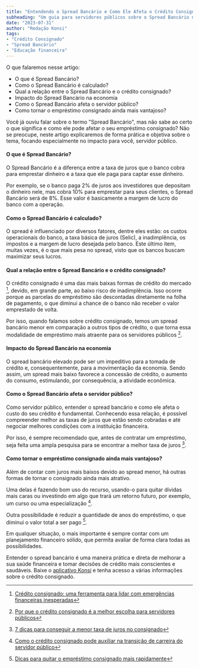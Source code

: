 ```yaml
---
title: "Entendendo o Spread Bancário e Como Ele Afeta o Crédito Consignado"
subheading: "Um guia para servidores públicos sobre o Spread Bancário no Brasil"
date: "2023-07-31"
author: "Redação Konsi"
tags:
- "Crédito Consignado"
- "Spread Bancário"
- "Educação financeira"
---
```


O que falaremos nesse artigo:
* O que é Spread Bancário?
* Como o Spread Bancário é calculado?
* Qual a relação entre o Spread Bancário e o crédito consignado?
* Impacto do Spread Bancário na economia
* Como o Spread Bancário afeta o servidor público?
* Como tornar o empréstimo consignado ainda mais vantajoso?

Você já ouviu falar sobre o termo "Spread Bancário", mas não sabe ao certo o que significa e como ele pode afetar o seu empréstimo consignado? Não se preocupe, neste artigo explicaremos de forma prática e objetiva sobre o tema, focando especialmente no impacto para você, servidor público.

#### O que é Spread Bancário?

O Spread Bancário é a diferença entre a taxa de juros que o banco cobra para emprestar dinheiro e a taxa que ele paga para captar esse dinheiro.

Por exemplo, se o banco paga 2% de juros aos investidores que depositam o dinheiro nele, mas cobra 10% para emprestar para seus clientes, o Spread Bancário será de 8%. Esse valor é basicamente a margem de lucro do banco com a operação.

#### Como o Spread Bancário é calculado?

O spread é influenciado por diversos fatores, dentre eles estão: os custos operacionais do banco, a taxa básica de juros (Selic), a inadimplência, os impostos e a margem de lucro desejada pelo banco. Este último item, muitas vezes, é o que mais pesa no spread, visto que os bancos buscam maximizar seus lucros.

#### Qual a relação entre o Spread Bancário e o crédito consignado?

O crédito consignado é uma das mais baixas formas de crédito do mercado [^1^], devido, em grande parte, ao baixo risco de inadimplência. Isso ocorre porque as parcelas do empréstimo são descontadas diretamente na folha de pagamento, o que diminui a chance de o banco não receber o valor emprestado de volta.

Por isso, quando falamos sobre crédito consignado, temos um spread bancário menor em comparação a outros tipos de crédito, o que torna essa modalidade de empréstimo mais atraente para os servidores públicos [^2^].

[^1^]:[Crédito consignado: uma ferramenta para lidar com emergências financeiras inesperadas](/crdito-consignado-uma-ferramenta-para-lidar-com-emergncias-financeiras-inesperadas.md)
[^2^]:[Por que o crédito consignado é a melhor escolha para servidores públicos](/por-que-o-crdito-consignado-a-melhor-escolha-para-servidores-pblicos.md)

#### Impacto do Spread Bancário na economia

O spread bancário elevado pode ser um impeditivo para a tomada de crédito e, consequentemente, para a movimentação da economia. Sendo assim, um spread mais baixo favorece a concessão de crédito, o aumento do consumo, estimulando, por consequência, a atividade econômica.

#### Como o Spread Bancário afeta o servidor público?

Como servidor público, entender o spread bancário e como ele afeta o custo do seu crédito é fundamental. Conhecendo essa relação, é possível compreender melhor as taxas de juros que estão sendo cobradas e até negociar melhores condições com a instituição financeira.

Por isso, é sempre recomendado que, antes de contratar um empréstimo, seja feita uma ampla pesquisa para se encontrar a melhor taxa de juros [^7^].

[^7^]:[7 dicas para conseguir a menor taxa de juros no consignado](/7-dicas-para-conseguir-a-menor-taxa-de-juros-no-consignado.md)

#### Como tornar o empréstimo consignado ainda mais vantajoso?

Além de contar com juros mais baixos devido ao spread menor, há outras formas de tornar o consignado ainda mais atrativo.

Uma delas é fazendo bom uso do recurso, usando-o para quitar dívidas mais caras ou investindo em algo que trará um retorno futuro, por exemplo, um curso ou uma especialização [^8^].

Outra possibilidade é reduzir a quantidade de anos do empréstimo, o que diminui o valor total a ser pago [^9^].

Em qualquer situação, o mais importante é sempre contar com um planejamento financeiro sólido, que permita avaliar de forma clara todas as possibilidades.

[^8^]:[Como o crédito consignado pode auxiliar na transição de carreira do servidor público](/como-o-crdito-consignado-pode-auxiliar-na-transio-de-carreira-do-servidor-pblico.md)
[^9^]:[Dicas para quitar o empréstimo consignado mais rapidamente](/dicas-para-quitar-o-emprstimo-consignado-mais-rapidamente.md)

Entender o spread bancário é uma maneira prática e direta de melhorar a sua saúde financeira e tomar decisões de crédito mais conscientes e saudáveis. Baixe o [aplicativo Konsi](https://www.konsi.com.br/download) e tenha acesso a várias informações sobre o crédito consignado.
